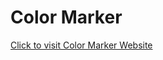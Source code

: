 # Color Marker
[Click to visit Color Marker Website](https://avantikasingh2110.github.io/CSS_CW_2-Color_Marker/)